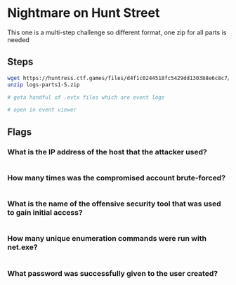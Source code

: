 # Nightmare on Hunt Street

This one is a multi-step challenge so different format, one zip for all parts is needed

## Steps

```bash
wget https://huntress.ctf.games/files/d4f1c0244518fc5429dd130388e6c8c7/logs-parts1-5.zip
unzip logs-parts1-5.zip

# geta handful of .evtx files which are event logs

# open in event viewer

```

## Flags

### What is the IP address of the host that the attacker used?

```

```

### How many times was the compromised account brute-forced?

```

```

### What is the name of the offensive security tool that was used to gain initial access?

```

```

### How many unique enumeration commands were run with net.exe?

```

```

### What password was successfully given to the user created?

```

```
